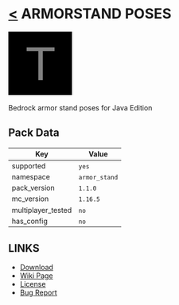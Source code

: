 # [<](../README.md) ARMORSTAND POSES
![alt](pack.png)

Bedrock armor stand poses for Java Edition
## Pack Data

| Key                | Value         |
|--------------------|---------------|
| supported          | `yes`         |
| namespace          | `armor_stand` |
| pack_version       | `1.1.0`       |
| mc_version         | `1.16.5`      |
| multiplayer_tested | `no`          |
| has_config         | `no`          |

## LINKS
- [Download](https://www.curseforge.com/minecraft/customization/armor-stand-poses-datapack)
- [Wiki Page](https://github.com/legopitstop/Datapacks/wiki)
- [License](https://legopitstop.weebly.com/legopitstops-common-license-v2.html)
- [Bug Report](https://github.com/legopitstop/Datapacks/issues)